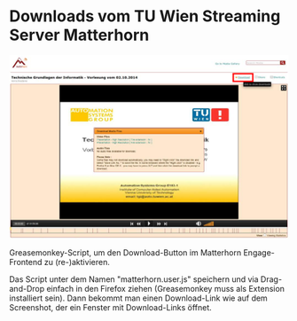 # Downloads vom TU Wien Streaming Server Matterhorn

![matterhorn](screenshot.png)

Greasemonkey-Script, um den Download-Button im Matterhorn Engage-Frontend zu
(re-)aktivieren.

Das Script unter dem Namen "matterhorn.user.js" speichern und via
Drag-and-Drop einfach in den Firefox ziehen (Greasemonkey muss als Extension
installiert sein). Dann bekommt man einen Download-Link wie auf dem
Screenshot, der ein Fenster mit Download-Links öffnet.
